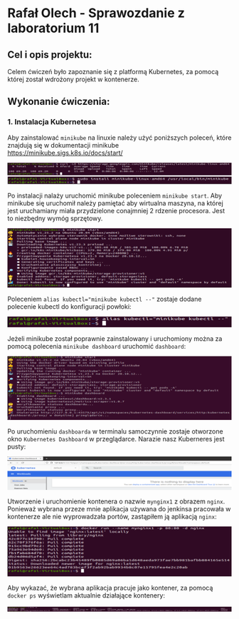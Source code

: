 # Rafał Olech - Sprawozdanie z laboratorium 11

## Cel i opis projektu:

Celem ćwiczeń było zapoznanie się z platformą Kubernetes, za pomocą której został wdrożony projekt w kontenerze. 



## Wykonanie ćwiczenia:

### 1. Instalacja Kubernetesa


Aby zainstalować `minikube` na linuxie należy użyć poniższych poleceń, które znajdują się w dokumentacji minikube https://minikube.sigs.k8s.io/docs/start/

![img](curl.PNG)
![img](minikube_install.PNG)


Po instalacji nalaży uruchomić minikube poleceniem `minikube start`. Aby minikube się uruchomił należy pamiętać aby wirtualna maszyna, na której jest uruchamiany miała przydzielone conajmniej 2 rdzenie procesora. Jest to niezbędny wymóg sprzętowy. 

![img](minikube_start.PNG)


Poleceniem `alias kubectl="minikube kubectl --"` zostaje dodane polecenie kubectl do konfiguracji powłoki:
 
![img](alias.PNG)


Jeżeli minikube został poprawnie zainstalowany i uruchomiony można za pomocą polecenia `minikube dashboard` uruchomić `dashboard`:

![img](start_dashboard.PNG)


Po uruchomieniu `dashboarda` w terminalu samoczynnie zostaje otworzone okno `Kubernetes Dashboard` w przeglądarce. Narazie nasz Kuberneres jest pusty:

![img](dashboard.PNG)


Utworzenie i uruchomienie kontenera o nazwie `mynginx1` z obrazem `nginx`. Ponieważ wybrana przeze mnie aplikacja używana do jenkinsa pracowała w kontenerze ale nie wyprowadzała portów, zastąpiłem ją aplikacją `nginx`:

![img](nginx_docker_run.PNG)


Aby wykazać, że wybrana aplikacja pracuje jako kontener, za pomocą `docker ps` wyświetlam aktualnie działające kontenery:

![img](docker_ps2.PNG)







